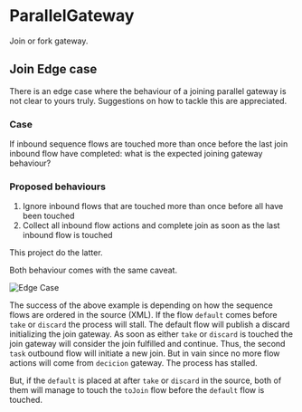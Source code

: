 ParallelGateway
===============

Join or fork gateway.

## Join Edge case

There is an edge case where the behaviour of a joining parallel gateway is not clear to yours truly. Suggestions on how to tackle this are appreciated.

### Case
If inbound sequence flows are touched more than once before the last join inbound flow have completed: what is the expected joining gateway behaviour?

### Proposed behaviours
1. Ignore inbound flows that are touched more than once before all have been touched
2. Collect all inbound flow actions and complete join as soon as the last inbound flow is touched

This project do the latter.

Both behaviour comes with the same caveat.

![Edge Case](https://raw.github.com/paed01/bpmn-elements/master/docs/parallel-join-edgecase.png)

The success of the above example is depending on how the sequence flows are ordered in the source (XML). If the flow `default` comes before `take` or `discard` the process will stall. The default flow will publish a discard initializing the join gateway. As soon as either `take` or `discard` is touched the join gateway will consider the join fulfilled and continue. Thus, the second `task` outbound flow will initiate a new join. But in vain since no more flow actions will come from `decicion` gateway. The process has stalled.

But, if the `default` is placed at after `take` or `discard` in the source, both of them will manage to touch the `toJoin` flow before the `default` flow is touched.
